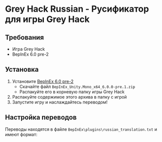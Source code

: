 # Grey Hack Russian - Русификатор для игры Grey Hack

## Требования
- Игра Grey Hack
- BepInEx 6.0 pre-2

## Установка
1. Установите [BepInEx 6.0 pre-2](https://github.com/BepInEx/BepInEx/releases/tag/v6.0.0-pre.2)
   - Скачайте файл `BepInEx_Unity.Mono_x64_6.0.0-pre.1.zip`
   - Распакуйте его в корневую папку игры Grey Hack
2. Распакуйте содержимое этого архива в папку с игрой
3. Запустите игру и наслаждайтесь переводом!

## Настройка переводов
Переводы находятся в файле `BepInEx\plugins\russian_translation.txt` и имеют формат:
